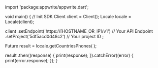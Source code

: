 import 'package:appwrite/appwrite.dart';

void main() { // Init SDK
  Client client = Client();
  Locale locale = Locale(client);

  client
    .setEndpoint('https://[HOSTNAME_OR_IP]/v1') // Your API Endpoint
    .setProject('5df5acd0d48c2') // Your project ID
  ;

  Future result = locale.getCountriesPhones(  );

  result
    .then((response) {
      print(response);
    }).catchError((error) {
      print(error.response);
  });
}